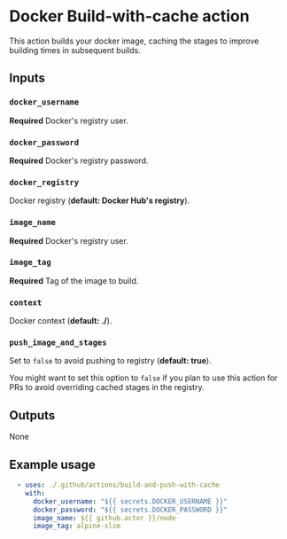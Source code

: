 # Docker Build-with-cache action

This action builds your docker image, caching the stages to improve building times in subsequent builds.

## Inputs

### `docker_username`

**Required** Docker's registry user.

### `docker_password`

**Required** Docker's registry password.

### `docker_registry`

Docker registry (**default: Docker Hub's registry**).


### `image_name`

**Required** Docker's registry user.

### `image_tag`

**Required** Tag of the image to build.

### `context`

Docker context (**default: ./**).

### `push_image_and_stages`

Set to `false` to avoid pushing to registry (**default: true**).

You might want to set this option to `false` if you plan to use this action for PRs to avoid overriding cached stages in the registry.

## Outputs

None

## Example usage

```yml
  - uses: ./.github/actions/build-and-push-with-cache
    with:
      docker_username: "${{ secrets.DOCKER_USERNAME }}"
      docker_password: "${{ secrets.DOCKER_PASSWORD }}"
      image_name: ${{ github.actor }}/node
      image_tag: alpine-slim
```

